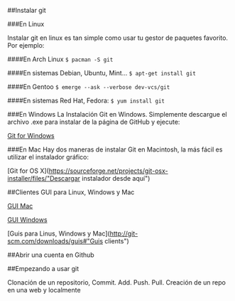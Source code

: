 ##Instalar git


###En Linux

Instalar git en linux es tan simple como usar tu gestor de paquetes favorito. Por ejemplo:


####En Arch Linux
`$ pacman -S git`

####En sistemas Debian, Ubuntu, Mint...
`$ apt-get install git`

####En Gentoo
`$ emerge --ask --verbose dev-vcs/git`

####En sistemas Red Hat, Fedora:
`$ yum install git`


###En Windows
La Instalación Git en Windows. Simplemente descargue el archivo .exe para instalar de la página de GitHub y ejecute:

[Git for Windows](http://msysgit.github.io/ )

###En Mac
Hay dos maneras de instalar Git en Macintosh, la más fácil es utilizar el instalador gráfico:

[Git for OS X](https://sourceforge.net/projects/git-osx-installer/files/"Descargar instalador desde aquí") 

##Clientes GUI para Linux, Windows y Mac

[GUI Mac](http://mac.github.com/)

[GUI Windows](http://windows.github.com/)

[Guis para Linus, Windows y Mac](http://git-scm.com/downloads/guis#"Guis clients")

##Abrir una cuenta en Github 

##Empezando a usar git

Clonación de un repositorio, Commit. Add. Push. Pull. Creación de un repo en una web y localmente
